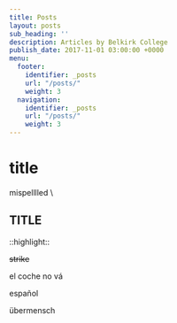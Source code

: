 ```yaml
---
title: Posts
layout: posts
sub_heading: ''
description: Articles by Belkirk College
publish_date: 2017-11-01 03:00:00 +0000
menu:
  footer:
    identifier: _posts
    url: "/posts/"
    weight: 3
  navigation:
    identifier: _posts
    url: "/posts/"
    weight: 3
---
```

# title

mispelllled \\

## TITLE

\::highlight::

~~strike~~

el coche no vá 

español 

übermensch  